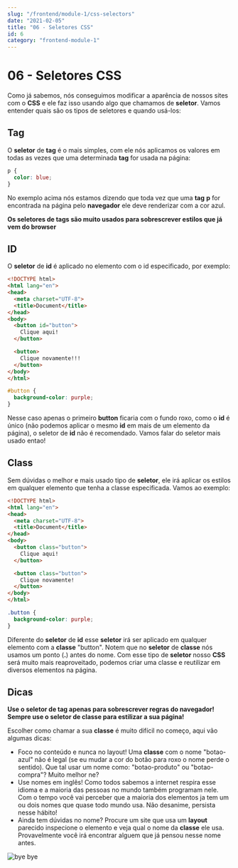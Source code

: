 ```yaml
---
slug: "/frontend/module-1/css-selectors"
date: "2021-02-05"
title: "06 - Seletores CSS"
id: 6
category: "frontend-module-1"
---
```



# 06 - Seletores CSS

Como já sabemos, nós conseguimos modificar a aparência de nossos sites com o **CSS** e ele faz isso usando algo que chamamos de **seletor**. Vamos entender quais são os tipos de seletores e quando usá-los:

## Tag

O **seletor** de **tag** é o mais simples, com ele nós aplicamos os valores em todas as vezes que uma determinada **tag** for usada na página:

```css
p {
  color: blue;
}
```

No exemplo acima nós estamos dizendo que toda vez que uma **tag** **p** for encontrada na página pelo **navegador** ele deve renderizar com a cor azul.

**Os seletores de tags são muito usados para sobrescrever estilos que já vem do browser**

## ID

O **seletor** de **id** é aplicado no elemento com o id especificado, por exemplo:

```html
<!DOCTYPE html>
<html lang="en">
<head>
  <meta charset="UTF-8">
  <title>Document</title>
</head>
<body>
  <button id="button">
    Clique aqui!
  </button>

  <button>
    Clique novamente!!!
  </button>
</body>
</html>
```

```css
#button {
  background-color: purple;
}
```

Nesse caso apenas o primeiro **button** ficaria com o fundo roxo, como o **id** é único \(não podemos aplicar o mesmo **id** em mais de um elemento da página\), o seletor de **id** não é recomendado. Vamos falar do seletor mais usado entao!

## Class

Sem dúvidas o melhor e mais usado tipo de **seletor**, ele irá aplicar os estilos em qualquer elemento que tenha a classe especificada. Vamos ao exemplo:

```html
<!DOCTYPE html>
<html lang="en">
<head>
  <meta charset="UTF-8">
  <title>Document</title>
</head>
<body>
  <button class="button">
    Clique aqui!
  </button>

  <button class="button">
    Clique novamente!
  </button>
</body>
</html>
```

```css
.button {
  background-color: purple;
}
```

Diferente do **seletor** de **id** esse **seletor** irá ser aplicado em qualquer elemento com a **classe** "button". Notem que no **seletor** de **classe** nós usamos um ponto \(**.**\) antes do nome. Com esse tipo de **seletor** nosso **CSS** será muito mais reaproveitado, podemos criar uma classe e reutilizar em diversos elementos na página.

## Dicas

**Use o seletor de tag apenas para sobrescrever regras do navegador!**  
**Sempre use o seletor de classe para estilizar a sua página!**

Escolher como chamar a sua **classe** é muito difícil no começo, aqui vão algumas dicas:

* Foco no conteúdo e nunca no layout! Uma **classe** com o nome "botao-azul" não é legal \(se eu mudar a cor do botão para roxo o nome perde o sentido\). Que tal usar um nome como: "botao-produto" ou "botao-compra"? Muito melhor ne?
* Use nomes em inglês! Como todos sabemos a internet respira esse idioma e a maioria das pessoas no mundo também programam nele. Com o tempo você vai perceber que a maioria dos elementos ja tem um ou dois nomes que quase todo mundo usa. Não desanime, persista nesse hábito!
* Ainda tem dúvidas no nome? Procure um site que usa um **layout** parecido inspecione o elemento e veja qual o nome da **classe** ele usa. Provavelmente você irá encontrar alguem que já pensou nesse nome antes.

![bye bye](https://media.giphy.com/media/QM5lHSyFjz1XW/giphy.gif)

